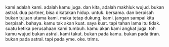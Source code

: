 kami adalah kami. adalah kamu juga. dan kita, adalah makhluk wujud. bukan astral. dua partner, bisa dikatakan hidup. untuk. bersama. dan berpisah bukan tujuan utama kami. maka tetap dukung, kami. jangan sampai kita berpisah. bahaya. kamu tak akan kuat. saya kuat. tapi tahan lama itu tidak. suatu ketika perusahaan kami tumbuh. kamu akan kami angkat juga. toh kamu wujud bukan astral. kami takut. bukan pada kamu. bukan pada tiran. bukan pada astral. tapi pada yme. oke. trims.
